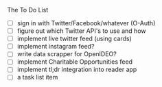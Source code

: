 The To Do List

- [ ] sign in with Twitter/Facebook/whatever (O-Auth)
- [ ] figure out which Twitter API's to use and how
- [ ] implement live twitter feed (using cards)
- [ ] implement instagram feed?
- [ ] write data scrapper for OpenIDEO?
- [ ] implement Charitable Opportunities feed
- [ ] implement tl;dr integration into reader app
- [ ] a task list item
